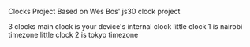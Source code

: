 Clocks Project
Based on Wes Bos' js30 clock project

3 clocks
main clock is your device's internal clock
little clock 1 is nairobi timezone
little clock 2 is tokyo timezone